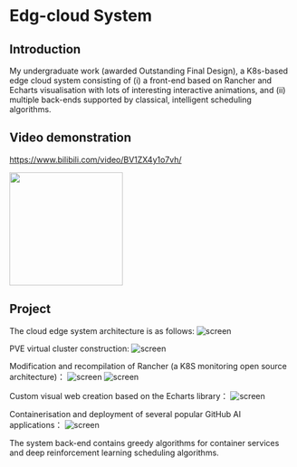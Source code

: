 # Edg-cloud System

## Introduction
My undergraduate work (awarded Outstanding Final Design), a K8s-based edge cloud system consisting of (i) a front-end based on Rancher and Echarts visualisation with lots of interesting interactive animations, and (ii) multiple back-ends supported by classical, intelligent scheduling algorithms.

## Video demonstration
https://www.bilibili.com/video/BV1ZX4y1o7vh/

<!-- ![screen](https://github.com/fwyc0573/EdgeCloudSystem/blob/main/customizedWeb/fig/fig.png) -->
<img src="github.com/fwyc0573/EdgeCloudSystem/blob/main/customizedWeb/fig/fig.png" width="200" height="200"/><br/>
<!-- ![screen](https://github.com/fwyc0573/EdgeCloudSystem/blob/main/customizedWeb/fig/fig1.png) -->

## Project

The cloud edge system architecture is as follows:
![screen](https://github.com/fwyc0573/EdgeCloudSystem/blob/main/customizedWeb/fig/fig7.png)

PVE virtual cluster construction:
![screen](https://github.com/fwyc0573/EdgeCloudSystem/blob/main/customizedWeb/fig/fi5.png)

Modification and recompilation of Rancher (a K8S monitoring open source architecture)：
![screen](https://github.com/fwyc0573/EdgeCloudSystem/blob/main/customizedWeb/fig/fig2.png)
![screen](https://github.com/fwyc0573/EdgeCloudSystem/blob/main/customizedWeb/fig/fig4.png)

Custom visual web creation based on the Echarts library：
![screen](https://github.com/fwyc0573/EdgeCloudSystem/blob/main/customizedWeb/fig/fig6.png)

Containerisation and deployment of several popular GitHub AI applications：
![screen](https://github.com/fwyc0573/EdgeCloudSystem/blob/main/customizedWeb/fig/fig3.png)

The system back-end contains greedy algorithms for container services and deep reinforcement learning scheduling algorithms.
